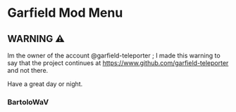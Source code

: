 # Garfield Mod Menu

## WARNING ⚠

Im the owner of the account @garfield-teleporter ; I made this warning to say that the project continues at https://www.github.com/garfield-teleporter and not there. 

Have a great day or night.
### BartoloWaV
